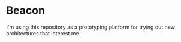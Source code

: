 # Beacon

I'm using this repository as a prototyping platform for trying out new architectures that interest me.

